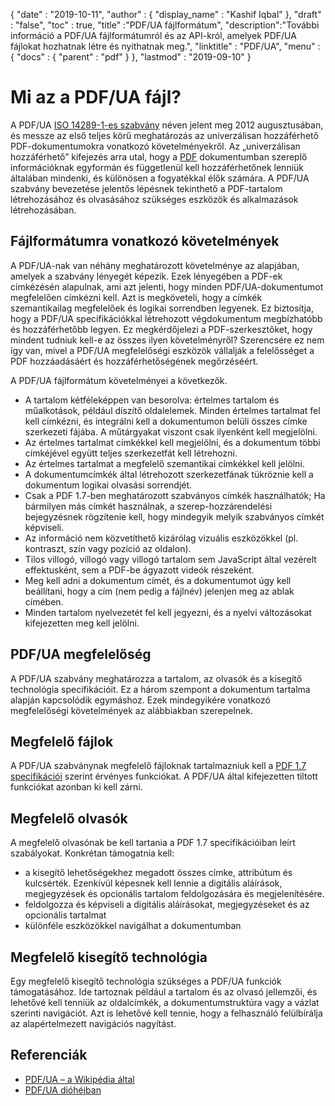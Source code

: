 {
  "date" : "2019-10-11",
  "author" : {
    "display_name" : "Kashif Iqbal"
},
  "draft" : "false",
  "toc" : true,
  "title" :"PDF/UA fájlformátum",
  "description":"További információ a PDF/UA fájlformátumról és az API-król, amelyek PDF/UA fájlokat hozhatnak létre és nyithatnak meg.",
  "linktitle" : "PDF/UA",
  "menu" : {
    "docs" : {
      "parent" : "pdf"
}
},
  "lastmod" : "2019-09-10"
}

# Mi az a PDF/UA fájl? #

A PDF/UA [ISO 14289-1-es szabvány](https://en.wikipedia.org/wiki/ISO_14289) néven jelent meg 2012 augusztusában, és messze az első teljes körű meghatározás az univerzálisan hozzáférhető PDF-dokumentumokra vonatkozó követelményekről. Az „univerzálisan hozzáférhető” kifejezés arra utal, hogy a [PDF](/hu/pdf/) dokumentumban szereplő információknak egyformán és függetlenül kell hozzáférhetőnek lenniük általában mindenki, és különösen a fogyatékkal élők számára. A PDF/UA szabvány bevezetése jelentős lépésnek tekinthető a PDF-tartalom létrehozásához és olvasásához szükséges eszközök és alkalmazások létrehozásában.

## Fájlformátumra vonatkozó követelmények ##

A PDF/UA-nak van néhány meghatározott követelménye az alapjában, amelyek a szabvány lényegét képezik. Ezek lényegében a PDF-ek címkézésén alapulnak, ami azt jelenti, hogy minden PDF/UA-dokumentumot megfelelően címkézni kell. Azt is megköveteli, hogy a címkék szemantikailag megfelelőek és logikai sorrendben legyenek. Ez biztosítja, hogy a PDF/UA specifikációkkal létrehozott végdokumentum megbízhatóbb és hozzáférhetőbb legyen. Ez megkérdőjelezi a PDF-szerkesztőket, hogy mindent tudniuk kell-e az összes ilyen követelményről? Szerencsére ez nem így van, mivel a PDF/UA megfelelőségi eszközök vállalják a felelősséget a PDF hozzáadásáért és hozzáférhetőségének megőrzéséért.

A PDF/UA fájlformátum követelményei a következők.

* A tartalom kétféleképpen van besorolva: értelmes tartalom és műalkotások, például díszítő oldalelemek. Minden értelmes tartalmat fel kell címkézni, és integrálni kell a dokumentumon belüli összes címke szerkezeti fájába. A műtárgyakat viszont csak ilyenként kell megjelölni.
* Az értelmes tartalmat címkékkel kell megjelölni, és a dokumentum többi címkéjével együtt teljes szerkezetfát kell létrehozni.
* Az értelmes tartalmat a megfelelő szemantikai címkékkel kell jelölni.
* A dokumentumcímkék által létrehozott szerkezetfának tükröznie kell a dokumentum logikai olvasási sorrendjét.
* Csak a PDF 1.7-ben meghatározott szabványos címkék használhatók; Ha bármilyen más címkét használnak, a szerep-hozzárendelési bejegyzésnek rögzítenie kell, hogy mindegyik melyik szabványos címkét képviseli.
* Az információ nem közvetíthető kizárólag vizuális eszközökkel (pl. kontraszt, szín vagy pozíció az oldalon).
* Tilos villogó, villogó vagy villogó tartalom sem JavaScript által vezérelt effektusként, sem a PDF-be ágyazott videók részeként.
* Meg kell adni a dokumentum címét, és a dokumentumot úgy kell beállítani, hogy a cím (nem pedig a fájlnév) jelenjen meg az ablak címében.
* Minden tartalom nyelvezetét fel kell jegyezni, és a nyelvi változásokat kifejezetten meg kell jelölni.

## PDF/UA megfelelőség ##

A PDF/UA szabvány meghatározza a tartalom, az olvasók és a kisegítő technológia specifikációit. Ez a három szempont a dokumentum tartalma alapján kapcsolódik egymáshoz. Ezek mindegyikére vonatkozó megfelelőségi követelmények az alábbiakban szerepelnek.

## Megfelelő fájlok ##

A PDF/UA szabványnak megfelelő fájloknak tartalmazniuk kell a [PDF 1.7 specifikációi](https://opensource.adobe.com/dc-acrobat-sdk-docs/standards/pdfstandards/pdf/PDF32000_2008.pdf) szerint érvényes funkciókat. A PDF/UA által kifejezetten tiltott funkciókat azonban ki kell zárni.

## Megfelelő olvasók ##

A megfelelő olvasónak be kell tartania a PDF 1.7 specifikációiban leírt szabályokat. Konkrétan támogatnia kell:

* a kisegítő lehetőségekhez megadott összes címke, attribútum és kulcsérték. Ezenkívül képesnek kell lennie a digitális aláírások, megjegyzések és opcionális tartalom feldolgozására és megjelenítésére.
* feldolgozza és képviseli a digitális aláírásokat, megjegyzéseket és az opcionális tartalmat
* különféle eszközökkel navigálhat a dokumentumban

## Megfelelő kisegítő technológia ##

Egy megfelelő kisegítő technológia szükséges a PDF/UA funkciók támogatásához. Ide tartoznak például a tartalom és az olvasó jellemzői, és lehetővé kell tenniük az oldalcímkék, a dokumentumstruktúra vagy a vázlat szerinti navigációt. Azt is lehetővé kell tennie, hogy a felhasználó felülbírálja az alapértelmezett navigációs nagyítást.

## Referenciák ##

* [PDF/UA – a Wikipédia által](https://en.wikipedia.org/wiki/PDF/UA)
* [PDF/UA dióhéjban](https://pdfa.org/pdfua-in-a-nutshell/)


